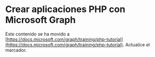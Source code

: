 # <a name="build-php-apps-with-microsoft-graph"></a>Crear aplicaciones PHP con Microsoft Graph

Este contenido se ha movido a [https://docs.microsoft.com/graph/training/php-tutorial](https://docs.microsoft.com/graph/training/php-tutorial). Actualice el marcador.
